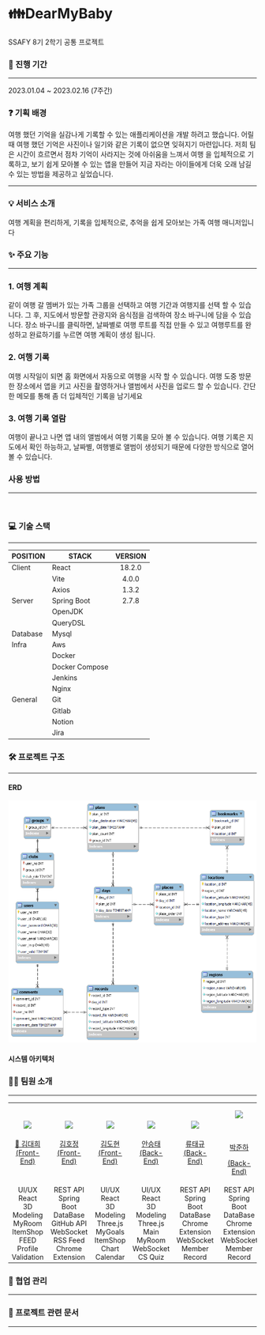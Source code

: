 # 👪DearMyBaby

SSAFY 8기 2학기 공통 프로젝트

### 📆 진행 기간

---

2023.01.04 ~ 2023.02.16 (7주간)

### ❓ 기획 배경

여행 했던 기억을 실감나게 기록할 수 있는 애플리케이션을 개발 하려고 했습니다. 어릴 때 여행 했던 기억은 사진이나 일기와 같은 기록이 없으면 잊혀지기 마련입니다. 저희 팀은 시간이 흐르면서 점차 기억이 사라지는 것에 아쉬움을 느껴서 여행 을 입체적으로 기록하고, 보기 쉽게 모아볼 수 있는 앱을 만들어 지금 자라는 아이들에게 더욱 오래 남길 수 있는 방법을 제공하고 싶었습니다.

---

### 💡 서비스 소개

여행 계획을 편리하게, 기록을 입체적으로, 추억을 쉽게 모아보는 가족 여행 매니저입니다

### ✨ 주요 기능

---

### 1. 여행 계획

같이 여행 갈 멤버가 있는 가족 그룹을 선택하고 여행 기간과 여행지를 선택 할 수 있습니다. 그 후, 지도에서 방문할 관광지와 음식점을 검색하여 장소 바구니에 담을 수 있습니다. 장소 바구니를 클릭하면, 날짜별로 여행 루트를 직접 만들 수 있고 여행루트를 완성하고 완료하기를 누르면 여행 계획이 생성 됩니다.

### 2. 여행 기록

여행 시작일이 되면 홈 화면에서 자동으로 여행을 시작 할 수 있습니다. 여행 도중 방문한 장소에서 앱을 키고 사진을 촬영하거나 앨범에서 사진을 업로드 할 수 있습니다. 간단한 메모를 통해 좀 더 입체적인 기록을 남기세요

### 3. 여행 기록 열람

여행이 끝나고 나면 앱 내의 앨범에서 여행 기록을 모아 볼 수 있습니다. 여행 기록은 지도에서 확인 하능하고, 날짜별, 여행별로 앨범이 생성되기 때문에 다양한 방식으로 열어볼 수 있습니다.

### ​사용 방법

---

​

### 💻 기술 스택

---

| POSITION | STACK          | VERSION |
| -------- | -------------- | :-----: |
| Client   | React          | 18.2.0  |
|          | Vite           |  4.0.0  |
|          | Axios          |  1.3.2  |
| Server   | Spring Boot    |  2.7.8  |
|          | OpenJDK        |         |
|          | QueryDSL       |         |
| Database | Mysql          |         |
| Infra    | Aws            |         |
|          | Docker         |         |
|          | Docker Compose |         |
|          | Jenkins        |         |
|          | Nginx          |         |
| General  | Git            |         |
|          | Gitlab         |         |
|          | Notion         |         |
|          | Jira           |         |

### 🛠 프로젝트 구조

---

#### ERD

![erd.png](./assets/erd.png)

#### 시스템 아키텍처

### 🧞‍♂️ 팀원 소개

---

<table>

<tr>

<td height="140px" align="center"> <a href="https://github.com/DayNice">

![](https://avatars.githubusercontent.com/u/109256734?v=4)<br><br> 👑 김대희<br>(Front-End) </a> <br></td>

<td height="140px" align="center"> <a href="https://github.com/burgerfacegirl">

![](https://avatars.githubusercontent.com/u/109256734?v=4) <br><br> 김호정<br>(Front-End) </a> <br></td>

<td height="140px" align="center"> <a href="https://github.com/Dohyun-Kimm">

![](https://avatars.githubusercontent.com/u/109256734?v=4) <br><br> 김도현 <br>(Front-End) </a> <br></td>

<td height="140px" align="center"> <a href="https://github.com/Dohyun-Kimm">

![](https://avatars.githubusercontent.com/u/109256734?v=4) <br><br> 안승태 <br>(Back-End) </a> <br></td>

<td height="140px" align="center"> <a href="https://github.com/asng123">

![](https://avatars.githubusercontent.com/u/109256734?v=4) <br><br> 류태규 <br>(Back-End) </a> <br></td>

<td height="140px" align="center"><a href="https://github.com/Dohyun-Kimm">

![](https://avatars.githubusercontent.com/u/109256734?v=4)<br>

<br>

박준하<br>

(Back-End)</a><br>

</td>

</tr>

<tr>

<td align="center">UI/UX<br/>React<br/>3D Modeling<br/>MyRoom<br/>ItemShop<br/>FEED<br/>Profile<br/>Validation</td>

<td align="center">REST API<br/>Spring Boot<br/>DataBase<br/>GitHub API<br/>WebSocket<br/>RSS Feed<br/>Chrome Extension</td>

<td align="center">UI/UX<br/>React<br/>3D Modeling<br/>Three.js<br/>MyGoals<br/>ItemShop<br/>Chart<br/>Calendar</td>

<td align="center">UI/UX<br/>React<br/>3D Modeling<br/>Three.js<br/>Main<br/>MyRoom<br/>WebSocket<br/>CS Quiz</td>

<td align="center">REST API<br/>Spring Boot<br/>DataBase<br/>Chrome Extension<br/>WebSocket<br/>Member<br/>Record</td>

<td align="center">REST API</br>
Spring Boot</br>
DataBase </br>
Chrome Extension</br>
WebSocket </br>
Member</br>
Record</td>

</tr>

</table>

### 👥 협업 관리

---

### 📑 프로젝트 관련 문서

---
